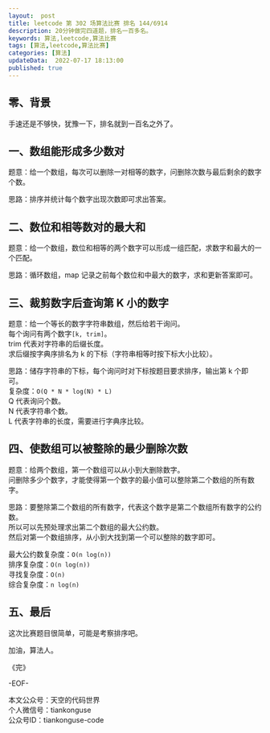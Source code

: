 ```yaml
---   
layout:  post  
title: leetcode 第 302 场算法比赛 排名 144/6914  
description: 20分钟做完四道题，排名一百多名。  
keywords: 算法,leetcode,算法比赛  
tags: [算法,leetcode,算法比赛]    
categories: [算法]  
updateData:  2022-07-17 18:13:00  
published: true  
---  
```



## 零、背景  


手速还是不够快，犹豫一下，排名就到一百名之外了。    


## 一、数组能形成多少数对  


题意：给一个数组，每次可以删除一对相等的数字，问删除次数与最后剩余的数字个数。  


思路：排序并统计每个数字出现次数即可求出答案。  


## 二、数位和相等数对的最大和  


题意：给一个数组，数位和相等的两个数字可以形成一组匹配，求数字和最大的一个匹配。  


思路：循环数组，map 记录之前每个数位和中最大的数字，求和更新答案即可。  



## 三、裁剪数字后查询第 K 小的数字  


题意：给一个等长的数字字符串数组，然后给若干询问。  
每个询问有两个数字`[k, trim]`。  
trim 代表对字符串的后缀长度。  
求后缀按字典序排名为 k 的下标（字符串相等时按下标大小比较）。  


思路：储存字符串的下标，每个询问时对下标按题目要求排序，输出第 k 个即可。  
复杂度：`O(Q * N * log(N) * L)`  
Q 代表询问个数。  
N 代表字符串个数。  
L 代表字符串的长度，需要进行字典序比较。  


## 四、使数组可以被整除的最少删除次数  


题意：给两个数组，第一个数组可以从小到大删除数字。  
问删除多少个数字，才能使得第一个数字的最小值可以整除第二个数组的所有数字。  


思路：要整除第二个数组的所有数字，代表这个数字是第二个数组所有数字的公约数。  
所以可以先预处理求出第二个数组的最大公约数。  
然后对第一个数组排序，从小到大找到第一个可以整除的数字即可。  


最大公约数复杂度：`O(n log(n))`  
排序复杂度：`O(n log(n))`  
寻找复杂度：`O(n)`  
综合复杂度：`n log(n)`  


## 五、最后  


这次比赛题目很简单，可能是考察排序吧。  





加油，算法人。  


《完》  


-EOF-  



本文公众号：天空的代码世界  
个人微信号：tiankonguse  
公众号ID：tiankonguse-code  
  

